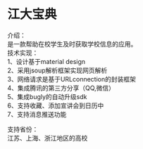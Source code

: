 # 江大宝典 <br />
介绍： <br />是一款帮助在校学生及时获取学校信息的应用。 <br />
技术实现： <br />
1、设计基于material design <br />
2、采用jsoup解析框架实现网页解析 <br />
3、网络请求是基于URLconnection的封装框架 <br />
4、集成腾讯的第三方分享（QQ,微信） <br />
5、集成bugly的自动升级sdk <br />
6、支持收藏、添加宣讲会到日历中 <br />
7、支持消息推送功能 <br />

支持省份： <br />
江苏、上海、浙江地区的高校 <br />

